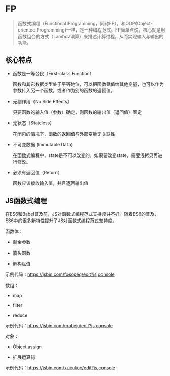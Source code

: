 # FP

> 函数式编程（Functional Programming，简称FP），和OOP(Object-oriented Programming)一样，是一种编程范式。FP简单点说，核心就是用函数组合的方式（Lambda演算）来描述计算过程，从而实现输入与输出的功能。

## 核心特点

- 函数是一等公民（First-class Function）  
  
  函数和其它数据类型处于平等地位，可以把函数赋值给其他变量，也可以作为参数传入另一个函数，或者作为别的函数的返回值。


- 无副作用（No Side Effects）

  只要函数的输入值（参数）确定，则函数的输出值（返回值）固定

- 无状态（Stateless）

  在闭包的情况下，函数的返回值与外部变量无关联性

- 不可变数据 (Immutable Data)
  
  在函数式编程中，state是不可以改变的，如果要改变state，需要浅拷贝再进行修改。

- 必须有返回值（Return）
  
  函数应该接收输入值，并且返回输出值

## JS函数式编程
   
在ES6和Babel普及前，JS对函数式编程范式支持度并不好。随着ES6的普及，ES6中的很多新特性提升了JS对函数式编程范式支持度。

函数体：

- 剩余参数

- 箭头函数

- 解构赋值

示例代码：https://jsbin.com/fosopeq/edit?js,console

数组：

- map

- filter

- reduce

示例代码：https://jsbin.com/mabeju/edit?js,console

对象：

- Object.assign

- 扩展运算符

示例代码：https://jsbin.com/xucukoc/edit?js,console